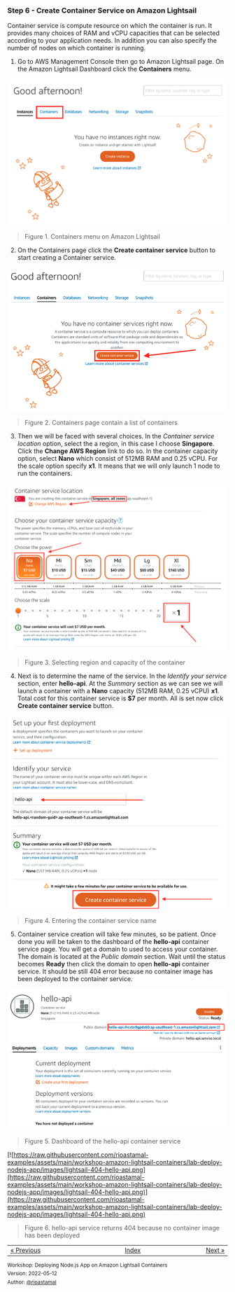 
### <a name="step-6"></a>Step 6 - Create Container Service on Amazon Lightsail

Container service is compute resource on which the container is run. It provides many choices of RAM and vCPU capacities that can be selected according to your application needs. In addition you can also specify the number of nodes on which container is running.

1. Go to AWS Management Console then go to Amazon Lightsail page. On the Amazon Lightsail Dashboard click the **Containers** menu.

[![Lightsail Containers Menu](https://raw.githubusercontent.com/rioastamal-examples/assets/main/workshop-amazon-lightsail-containers/lab-deploy-nodejs-app/images/lightsail-menu-containers.png)](https://raw.githubusercontent.com/rioastamal-examples/assets/main/workshop-amazon-lightsail-containers/lab-deploy-nodejs-app/images/lightsail-menu-containers.png)

> Figure 1. Containers menu on Amazon Lightsail

2. On the Containers page click the **Create container service** button to start creating a Container service.

[![Lightsail Create Instance Button](https://raw.githubusercontent.com/rioastamal-examples/assets/main/workshop-amazon-lightsail-containers/lab-deploy-nodejs-app/images/lightsail-button-create-instance.png)](https://raw.githubusercontent.com/rioastamal-examples/assets/main/workshop-amazon-lightsail-containers/lab-deploy-nodejs-app/images/lightsail-button-create-instance.png)

> Figure 2. Containers page contain a list of containers

3. Then we will be faced with several choices. In the _Container service location_ option, select the a region, in this case I choose **Singapore**. Click the **Change AWS Region** link to do so. In the container capacity option, select **Nano** which consist of 512MB RAM and 0.25 vCPU. For the scale option specify **x1**. It means that we will only launch 1 node to run the containers.

[![Lightsail Choose Container Capacity](https://raw.githubusercontent.com/rioastamal-examples/assets/main/workshop-amazon-lightsail-containers/lab-deploy-nodejs-app/images/lightsail-choose-container-capacity.png)](https://raw.githubusercontent.com/rioastamal-examples/assets/main/workshop-amazon-lightsail-containers/lab-deploy-nodejs-app/images/lightsail-choose-container-capacity.png)

> Figure 3. Selecting region and capacity of the container

4. Next is to determine the name of the service. In the _Identify your service_ section, enter **hello-api**. At the _Summary_ section as we can see we will launch a container with a **Nano** capacity (512MB RAM, 0.25 vCPU)  **x1**. Total cost for this container service is **$7** per month. All is set now click  **Create container service** button.

[![Lightsail Choose Service Name](https://raw.githubusercontent.com/rioastamal-examples/assets/main/workshop-amazon-lightsail-containers/lab-deploy-nodejs-app/images/lightsail-choose-service-name.png)](https://raw.githubusercontent.com/rioastamal-examples/assets/main/workshop-amazon-lightsail-containers/lab-deploy-nodejs-app/images/lightsail-choose-service-name.png)

> Figure 4. Entering the container service name

5. Container service creation will take few minutes, so be patient. Once done you will be taken to the dashboard of the **hello-api** container service page. You will get a domain to used to access your container. The domain is located at the _Public domain_ section. Wait until the status becomes **Ready** then click the domain to open **hello-api** container service. It should be still 404 error because no container image has been deployed to the container service.

[![Lightsail hello-api Dashboard](https://raw.githubusercontent.com/rioastamal-examples/assets/main/workshop-amazon-lightsail-containers/lab-deploy-nodejs-app/images/lightsail-hello-api-dashboard.png)](https://raw.githubusercontent.com/rioastamal-examples/assets/main/workshop-amazon-lightsail-containers/lab-deploy-nodejs-app/images/lightsail-hello-api-dashboard.png)

> Figure 5. Dashboard of the hello-api container service

[![https://raw.githubusercontent.com/rioastamal-examples/assets/main/workshop-amazon-lightsail-containers/lab-deploy-nodejs-app/images/lightsail-404-hello-api.png](https://raw.githubusercontent.com/rioastamal-examples/assets/main/workshop-amazon-lightsail-containers/lab-deploy-nodejs-app/images/lightsail-404-hello-api.png)](https://raw.githubusercontent.com/rioastamal-examples/assets/main/workshop-amazon-lightsail-containers/lab-deploy-nodejs-app/images/lightsail-404-hello-api.png)

> Figure 6. hello-api service returns 404 because no container image has been deployed


<table border="0" style="width: 100%; display: table;"><tr><td><a href="STEP-5.md">&laquo; Previous</td><td align="center"><a href="README.md">Index</a></td><td align="right"><a href="STEP-7.md">Next &raquo;</a></td></tr></table>

<sup>Workshop: Deploying Node.js App on Amazon Lightsail Containers  
Version: 2022-05-12  
Author: [@rioastamal](https://github.com/rioastamal)</sup>
